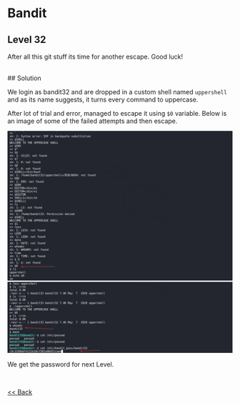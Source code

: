 # Bandit

## Level 32
After all this git stuff its time for another escape. Good luck!

<br/>
## Solution

We login as bandit32 and are dropped in a custom shell named `uppershell` and as its name suggests, it turns every command to uppercase.

After lot of trial and error, managed to escape it using `$0` variable.  Below is an image of some of the failed attempts and then escape.

![Level 32 Image](./images/Level32.1.png)
![Level 32 Image](./images/Level32.2.png)

We get the password for next Level.


<br/>

[<< Back](https://grey-fish.github.io/Bandit/index.html)
